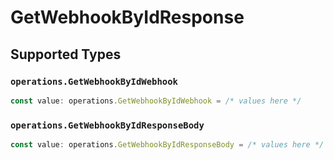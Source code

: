 # GetWebhookByIdResponse


## Supported Types

### `operations.GetWebhookByIdWebhook`

```typescript
const value: operations.GetWebhookByIdWebhook = /* values here */
```

### `operations.GetWebhookByIdResponseBody`

```typescript
const value: operations.GetWebhookByIdResponseBody = /* values here */
```

